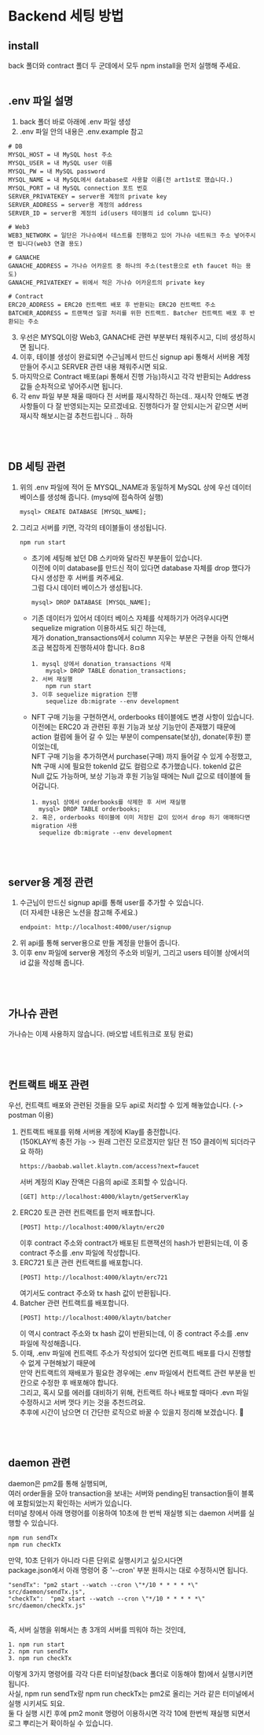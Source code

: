 Backend 세팅 방법
==============
## install
back 폴더와 contract 폴더 두 군데에서 모두 npm install을 먼저 실행해 주세요.
<br>
<br>
## .env 파일 설명
1. back 폴더 바로 아래에 .env 파일 생성
2. .env 파일 안의 내용은 .env.example 참고

```
# DB
MYSQL_HOST = 내 MySQL host 주소
MYSQL_USER = 내 MySQL user 이름
MYSQL_PW = 내 MySQL password
MYSQL_NAME = 내 MySQL에서 database로 사용할 이름(전 art1st로 했습니다.)
MYSQL_PORT = 내 MySQL connection 포트 번호
SERVER_PRIVATEKEY = server용 계정의 private key
SERVER_ADDRESS = server용 계정의 address
SERVER_ID = server용 계정의 id(users 테이블의 id column 입니다)

# Web3
WEB3_NETWORK = 일단은 가나슈에서 테스트를 진행하고 있어 가나슈 네트워크 주소 넣어주시면 됩니다(web3 연결 용도)

# GANACHE
GANACHE_ADDRESS = 가나슈 어카운트 중 하나의 주소(test용으로 eth faucet 하는 용도)
GANACHE_PRIVATEKEY = 위에서 적은 가나슈 어카운트의 private key

# Contract
ERC20_ADDRESS = ERC20 컨트랙트 배포 후 반환되는 ERC20 컨트랙트 주소
BATCHER_ADDRESS = 트랜잭션 일괄 처리를 위한 컨트랙트. Batcher 컨트랙트 배포 후 반환되는 주소
``` 

3. 우선은 MYSQL이랑 Web3, GANACHE 관련 부분부터 채워주시고, 디비 생성하시면 됩니다.
4. 이후, 테이블 생성이 완료되면 수근님께서 만드신 signup api 통해서 서버용 계정 만들어 주시고 SERVER 관련 내용 채워주시면 되요.
5. 마지막으로 Contract 배포(api 통해서 진행 가능)하시고 각각 반환되는 Address 값들 순차적으로 넣어주시면 됩니다.
6. 각 env 파일 부분 채울 때마다 전 서버를 재시작하긴 하는데.. 재시작 안해도 변경 사항들이 다 잘 반영되는지는 모르겠네요. 진행하다가 잘 안되시는거 같으면 서버 재시작 해보시는걸 추천드립니다 .. 하하

<br>
<br>

## DB 세팅 관련
1. 위의 .env 파일에 적어 둔 MYSQL_NAME과 동일하게 MySQL 상에 우선 데이터 베이스를 생성해 줍니다. (mysql에 접속하여 실행)
    ```
    mysql> CREATE DATABASE [MYSQL_NAME];
    ```
2. 그리고 서버를 키면, 각각의 테이블들이 생성됩니다. 
    ```
    npm run start
    ```
    * 초기에 세팅해 놨던 DB 스키마와 달라진 부분들이 있습니다.<br>
    이전에 이미 database를 만드신 적이 있다면 database 자체를 drop 했다가 다시 생성한 후 서버를 켜주세요.<br>
    그럼 다시 데이터 베이스가 생성됩니다.
        ```
        mysql> DROP DATABASE [MYSQL_NAME];
        ```
    * 기존 데이터가 있어서 데이터 베이스 자체를 삭제하기가 어려우시다면 sequelize migration 이용하셔도 되긴 하는데, <br>
    제가 donation_transactions에서 column 지우는 부분은 구현을 아직 안해서 조금 복잡하게 진행하셔야 합니다. 8ㅁ8
        ```
        1. mysql 상에서 donation_transactions 삭제 
            mysql> DROP TABLE donation_transactions;
        2. 서버 재실행
            npm run start
        3. 이후 sequelize migration 진행
            sequelize db:migrate --env development
        ```
    * NFT 구매 기능을 구현하면서, orderbooks 테이블에도 변경 사항이 있습니다.<br>
      이전에는 ERC20 과 관련된 후원 기능과 보상 기능만이 존재했기 때문에 action 컬럼에 들어 갈 수 있는 부분이 compensate(보상), donate(후원) 뿐이었는데,<br>
      NFT 구매 기능을 추가하면서 purchase(구매) 까지 들어갈 수 있게 수정했고, Nft 구매 시에 필요한 tokenId 값도 컬럼으로 추가했습니다.
      tokenId 값은 Null 값도 가능하며, 보상 기능과 후원 기능일 때에는 Null 값으로 테이블에 들어갑니다.
      ```
      1. mysql 상에서 orderbooks를 삭제한 후 서버 재실행
        mysql> DROP TABLE orderbooks;
      2. 혹은, orderbooks 테이블에 이미 저장된 값이 있어서 drop 하기 애매하다면 migration 사용
        sequelize db:migrate --env development
      ```
<br>
<br>

## server용 계정 관련
1. 수근님이 만드신 signup api를 통해 user를 추가할 수 있습니다.<br>
(더 자세한 내용은 노션을 참고해 주세요.)
    ```
    endpoint: http://localhost:4000/user/signup
    ```
2. 위 api를 통해 server용으로 만들 계정을 만들어 줍니다. 
3. 이후 env 파일에 server용 계정의 주소와 비밀키, 그리고 users 테이블 상에서의 id 값을 작성해 줍니다. 

<br>
<br>

## 가나슈 관련
가나슈는 이제 사용하지 않습니다.
(바오밥 네트워크로 포팅 완료)

<br>
<br>

## 컨트랙트 배포 관련
우선, 컨트랙트 배포와 관련된 것들을 모두 api로 처리할 수 있게 해놓았습니다. (-> postman 이용)<br>
1. 컨트랙트 배포를 위해 서버용 계정에 Klay를 충전합니다. <br>
    (150KLAY씩 충전 가능 -> 원래 그런진 모르겠지만 일단 전 150 클레이씩 되더라구요 하하)
    ```
    https://baobab.wallet.klaytn.com/access?next=faucet
    ```
    서버 계정의 Klay 잔액은 다음의 api로 조회할 수 있습니다.
    ```
    [GET] http://localhost:4000/klaytn/getServerKlay
    ```
2. ERC20 토큰 관련 컨트랙트를 먼저 배포합니다.
    ```
    [POST] http://localhost:4000/klaytn/erc20
    ```
    이후 contract 주소와 contract가 배포된 트랜잭션의 hash가 반환되는데, 이 중 contract 주소를 .env 파일에 작성합니다. 
3. ERC721 토큰 관련 컨트랙트를 배포합니다. 
    ```
    [POST] http://localhost:4000/klaytn/erc721
    ```
    여기서도 contract 주소와 tx hash 값이 반환됩니다. 
4. Batcher 관련 컨트랙트를 배포합니다. 
    ```
    [POST] http://localhost:4000/klaytn/batcher
    ```
    이 역시 contract 주소와 tx hash 값이 반환되는데, 이 중 contract 주소를 .env 파일에 작성해줍니다.
5. 이때, .env 파일에 컨트랙트 주소가 작성되어 있다면 컨트랙트 배포를 다시 진행할 수 없게 구현해놨기 때문에 <br>
만약 컨트랙트의 재배포가 필요한 경우에는 .env 파일에서 컨트랙트 관련 부분을 빈 칸으로 수정한 후 배포해야 합니다.<br>
그리고, 혹시 모를 에러를 대비하기 위해, 컨트랙트 하나 배포할 때마다 .evn 파일 수정하시고 서버 껏다 키는 것을 추천드려요. <br>
추후에 시간이 남으면 더 간단한 로직으로 바꿀 수 있을지 정리해 보겠습니다. 🥲

<br>
<br>

## daemon 관련
daemon은 pm2를 통해 실행되며, <br> 
여러 order들을 모아 transaction을 보내는 서버와 pending된 transaction들이 블록에 포함되었는지 확인하는 서버가 있습니다. <br>
터미널 창에서 아래 명령어를 이용하여 10초에 한 번씩 재실행 되는 daemon 서버를 실행할 수 있습니다. 
```
npm run sendTx
npm run checkTx
```
만약, 10초 단위가 아니라 다른 단위로 실행시키고 싶으시다면 <br>
package.json에서 아래 명령어 중 '--cron' 부분 원하시는 대로 수정하시면 됩니다. 
```
"sendTx": "pm2 start --watch --cron \"*/10 * * * * *\" src/daemon/sendTx.js",
"checkTx":  "pm2 start --watch --cron \"*/10 * * * * *\" src/daemon/checkTx.js"
```
<br>
즉, 서버 실행을 위해서는 총 3개의 서버를 띄워야 하는 것인데,

```
1. npm run start
2. npm run sendTx
3. npm run checkTx
```
이렇게 3가지 명령어를 각각 다른 터미널창(back 폴더로 이동해야 함)에서 실행시키면 됩니다.<br>
사실, npm run sendTx랑 npm run checkTx는 pm2로 올리는 거라 같은 터미널에서 실행 시키셔도 되요. <br>
둘 다 실행 시킨 후에 pm2 monit 명령어 이용하시면 각각 10에 한번씩 재실행 되면서 로그 뿌리는거 확이하실 수 있습니다.
